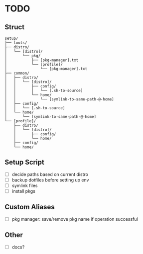 # TODO

## Struct

```
setup/
├── tools/
├── distro/
│   └── [distro]/
│       └── pkg/
│           ├── [pkg-manager].txt
│           └── [profile]/
│               └── [pkg-manager].txt
├── common/
│   ├── distro/
│   │   └── [distro]/
│   │       ├── config/
│   │       │   └── [.sh-to-source]
│   │       └── home/
│   │           └── [symlink-to-same-path-@-home]
│   ├── config/
│   │   └── [.sh-to-source]
│   └── home/
│       └── [symlink-to-same-path-@-home]
└── [profile]/
    ├── distro/
    │   └── [distro]/
    │       ├── config/
    │       └── home/
    ├── config/
    └── home/
```

## Setup Script

- [ ] decide paths based on current distro
- [ ] backup dotfiles before setting up env
- [ ] symlink files
- [ ] install pkgs

## Custom Aliases

- [ ] pkg manager: save/remove pkg name if operation successful

## Other

- [ ] docs?
